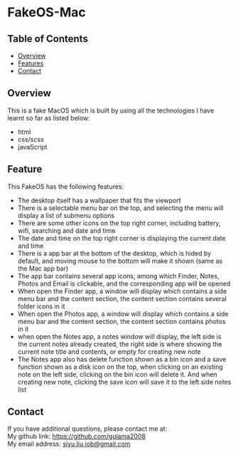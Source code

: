 # FakeOS-Mac

## Table of Contents
- [Overview](#overview)
- [Features](#features)
- [Contact](#contact)

## Overview

This is a fake MacOS which is built by using all the technologies I have learnt so far as listed below:
- html
- css/scss
- javaScript

## Feature
This FakeOS has the following features:
- The desktop itself has a wallpaper that fits the viewport
- There is a selectable menu bar on the top, and selecting the menu will display a list of submenu options
- There are some other icons on the top right corner, including battery, wifi, searching and date and time
- The date and time on the top right corner is displaying the current date and time
- There is a app bar at the bottom of the desktop, which is hided by default, and moving mouse to the bottom will make it shown (same as the Mac app bar)
- The app bar contains several app icons, among which Finder, Notes, Photos and Email is clickable, and the corresponding app will be opened
- When open the Finder app, a window will display which contains a side menu bar and the content section, the content section contains several folder icons in it
- When open the Photos app, a window will display which contains a side menu bar and the content section, the content section contains photos in it
- when open the Notes app, a notes window will display, the left side is the current notes already created, the right side is where showing the current note title and contents, or empty for creating new note
- The Notes app also has delete function shown as a bin icon and a save function shown as a disk icon on the top, when clicking on an existing note on the left side, clicking on the bin icon will delete it. And when creating new note, clicking the save icon will save it to the left side notes list

## Contact
If you have additional questions, please contact me at:    
My github link: https://github.com/gulama2008   
My email address: siyu.liu.job@gmail.com
